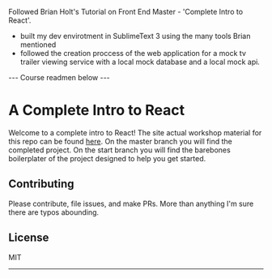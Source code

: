 Followed Brian Holt's Tutorial on Front End Master - 'Complete Intro to React'.

* built my dev envirotment in SublimeText 3 using the many tools Brian mentioned
* followed the creation proccess of the web application for a mock tv trailer viewing service with a local mock database and a local mock api.

--- Course readmen below ---

# A Complete Intro to React

Welcome to a complete intro to React! The site actual workshop material for this repo can be found [here][gh-page]. On the master branch you will find the completed project. On the start branch you will find the barebones boilerplater of the project designed to help you get started.

## Contributing

Please contribute, file issues, and make PRs. More than anything I'm sure there are typos abounding.

## License

MIT

[gh-page]: http://btholt.github.io/complete-intro-to-react/

---
